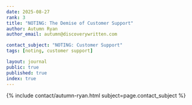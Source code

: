 ```yaml
---
date: 2025-08-27
rank: 3
title: "NOTING: The Demise of Customer Support"
author: Autumn Ryan
author_email: autumn@discoverywritten.com

contact_subject: "NOTING: Customer Support"
tags: [noting, customer support]

layout: journal
public: true
published: true
index: true
---
```


{% include contact/autumn-ryan.html subject=page.contact_subject %}
